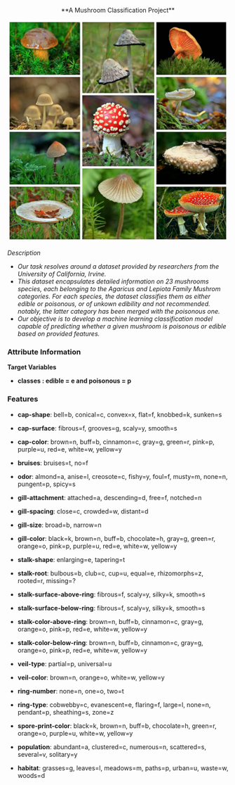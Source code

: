 <p align='center'>
  **A Mushroom Classification Project**
</p>

<p align='center'>
  <img src='https://github.com/Shuhaib73/Classification_ML_Mushrooms_Project/blob/main/mus_im.jpg' />
</p>


*Description*

* *Our task resolves around a dataset provided by researchers from the University of California, Irvine.*
* *This dataset encapsulates detailed information on 23 mushrooms species, each belonging to the Agaricus and Lepiota Family Mushrom categories.*
*For each species, the dataset classifies them as either edible or poisonous, or of unkown edibility and not recommended. notably, the latter category has been merged with the poisonous one.*
* *Our objective is to develop a machine learning classification model capable of predicting whether a given mushroom is poisonous or edible based on provided features.*


### **Attribute Information**
**Target Variables**
* **classes : edible = e and poisonous = p**
### **Features**
* **cap-shape**: bell=b, conical=c, convex=x, flat=f, knobbed=k, sunken=s

* **cap-surface**: fibrous=f, grooves=g, scaly=y, smooth=s

* **cap-color**: brown=n, buff=b, cinnamon=c, gray=g, green=r, pink=p, purple=u, red=e, white=w, yellow=y

* **bruises**: bruises=t, no=f

* **odor**: almond=a, anise=l, creosote=c, fishy=y, foul=f, musty=m, none=n, pungent=p, spicy=s

* **gill-attachment**: attached=a, descending=d, free=f, notched=n

* **gill-spacing**: close=c, crowded=w, distant=d

* **gill-size**: broad=b, narrow=n

* **gill-color**: black=k, brown=n, buff=b, chocolate=h, gray=g, green=r, orange=o, pink=p, purple=u, red=e, white=w, yellow=y

* **stalk-shape**: enlarging=e, tapering=t

* **stalk-root**: bulbous=b, club=c, cup=u, equal=e, rhizomorphs=z, rooted=r, missing=?

* **stalk-surface-above-ring**: fibrous=f, scaly=y, silky=k, smooth=s

* **stalk-surface-below-ring**: fibrous=f, scaly=y, silky=k, smooth=s

* **stalk-color-above-ring**: brown=n, buff=b, cinnamon=c, gray=g, orange=o, pink=p, red=e, white=w, yellow=y

* **stalk-color-below-ring**: brown=n, buff=b, cinnamon=c, gray=g, orange=o, pink=p, red=e, white=w, yellow=y

* **veil-type**: partial=p, universal=u

* **veil-color**: brown=n, orange=o, white=w, yellow=y

* **ring-number**: none=n, one=o, two=t

* **ring-type**: cobwebby=c, evanescent=e, flaring=f, large=l, none=n, pendant=p, sheathing=s, zone=z

* **spore-print-color**: black=k, brown=n, buff=b, chocolate=h, green=r, orange=o, purple=u, white=w, yellow=y

* **population**: abundant=a, clustered=c, numerous=n, scattered=s, several=v, solitary=y

* **habitat**: grasses=g, leaves=l, meadows=m, paths=p, urban=u, waste=w, woods=d
